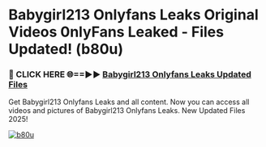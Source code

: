 # Babygirl213 Onlyfans Leaks Original Videos 0nlyFans Leaked - Files Updated! (b80u)

<h3>🔴 CLICK HERE 🌐==►► <a href="https://tinyurl.com/4seja8ks" rel="nofollow">Babygirl213 Onlyfans Leaks Updated Files</a></h3>

Get Babygirl213 Onlyfans Leaks and all content. Now you can access all videos and pictures of Babygirl213 Onlyfans Leaks. New Updated Files 2025!

[![b80u](https://i.imgur.com/EWjZXRe.gif)](https://tinyurl.com/4seja8ks)
